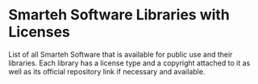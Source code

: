 # Smarteh Software Libraries with Licenses

List of all Smarteh Software that is available for public use and their libraries.
Each library has a license type and a copyright attached to it as well as its official repository link if necessary and available.
